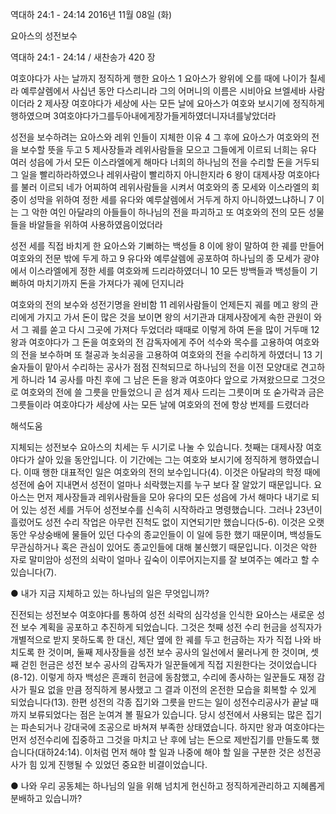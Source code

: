 역대하 24:1 - 24:14 
2016년 11월 08일 (화)

요아스의 성전보수



역대하 24:1 - 24:14 / 새찬송가 420 장


여호야다가 사는 날까지 정직하게 행한 요아스
1 요아스가 왕위에 오를 때에 나이가 칠세라 예루살렘에서 사십년 동안 다스리니라 그의 어머니의 이름은 시비아요 브엘세바 사람이더라 2 제사장 여호야다가 세상에 사는 모든 날에 요아스가 여호와 보시기에 정직하게 행하였으며 3여호야다가그를두아내에게장가들게하였더니자녀를낳았더라

성전을 보수하려는 요아스와 레위 인들이 지체한 이유
4 그 후에 요아스가 여호와의 전을 보수할 뜻을 두고 5 제사장들과 레위사람들을 모으고 그들에게 이르되 너희는 유다 여러 성읍에 가서 모든 이스라엘에게 해마다 너희의 하나님의 전을 수리할 돈을 거두되 그 일을 빨리하라하였으나 레위사람이 빨리하지 아니한지라 6 왕이 대제사장 여호야다를 불러 이르되 네가 어찌하여 레위사람들을 시켜서 여호와의 종 모세와 이스라엘의 회중이 성막을 위하여 정한 세를 유다와 예루살렘에서 거두게 하지 아니하였느냐하니 7 이는 그 악한 여인 아달랴의 아들들이 하나님의 전을 파괴하고 또 여호와의 전의 모든 성물들을 바알들을 위하여 사용하였음이었더라

성전 세를 직접 바치게 한 요아스와 기뻐하는 백성들
8 이에 왕이 말하여 한 궤를 만들어 여호와의 전문 밖에 두게 하고 9 유다와 예루살렘에 공포하여 하나님의 종 모세가 광야에서 이스라엘에게 정한 세를 여호와께 드리라하였더니 10 모든 방백들과 백성들이 기뻐하여 마치기까지 돈을 가져다가 궤에 던지니라

여호와의 전의 보수와 성전기명을 완비함
11 레위사람들이 언제든지 궤를 메고 왕의 관리에게 가지고 가서 돈이 많은 것을 보이면 왕의 서기관과 대제사장에게 속한 관원이 와서 그 궤를 쏟고 다시 그곳에  가져다 두었더라 때때로 이렇게 하여 돈을 많이 거두매 12 왕과 여호야다가 그 돈을 여호와의 전 감독자에게 주어 석수와 목수를 고용하여 여호와의 전을 보수하며 또 철공과 놋쇠공을 고용하여 여호와의 전을 수리하게 하였더니 13 기술자들이 맡아서 수리하는 공사가 점점 진척되므로 하나님의 전을 이전 모양대로 견고하게 하니라 14 공사를 마친 후에 그 남은 돈을 왕과 여호야다 앞으로 가져왔으므로 그것으로 여호와의 전에 쓸 그릇을 만들었으니 곧 섬겨 제사 드리는 그릇이며 또 숟가락과 금은 그릇들이라 여호야다가 세상에 사는 모든 날에 여호와의 전에 항상 번제를 드렸더라

해석도움





지체되는 성전보수
요아스의 치세는 두 시기로 나눌 수 있습니다. 첫째는 대제사장 여호야다가 살아 있을 동안입니다. 이 기간에는 그는 여호와 보시기에 정직하게 행하였습니다. 이때 행한 대표적인 일은 여호와의 전의 보수입니다(4). 이것은 아달랴의 학정 때에 성전에 숨어 지내면서 성전이 얼마나 쇠락했는지를 누구 보다 잘 알았기 때문입니다. 요아스는 먼저 제사장들과 레위사람들을 모아 유다의 모든 성읍에 가서 해마다 내기로 되어 있는 성전 세를 거두어 성전보수를 신속히 시작하라고 명령했습니다. 그러나 23년이 흘렀어도 성전 수리 작업은 아무런 진척도 없이 지연되기만 했습니다(5-6). 이것은 오랫동안 우상숭배에 물들어 있던 다수의 종교인들이 이 일에 등한 했기 때문이며, 백성들도 무관심하거나 혹은 관심이 있어도
종교인들에 대해 불신했기 때문입니다. 이것은 악한 자로 말미암아 성전의 쇠락이 얼마나 깊숙이 이루어지는지를 잘 보여주는 예라고 할 수 있습니다(7).

● 내가 지금 지체하고 있는 하나님의 일은 무엇입니까?

진전되는 성전보수
여호야다를 통하여 성전 쇠락의 심각성을 인식한 요아스는 새로운 성전 보수 계획을 공포하고 추진하게 되었습니다. 그것은 첫째 성전 수리 헌금을 성직자가 개별적으로 받지 못하도록 한 대신, 제단 옆에 한 궤를 두고 헌금하는 자가 직접 나와 바치도록 한 것이며, 둘째 제사장들을 성전 보수 공사의 일선에서 물러나게 한 것이며, 셋째 걷힌 헌금은 성전 보수 공사의 감독자가 일꾼들에게 직접 지원한다는 것이었습니다(8-12). 이렇게 하자 백성은 흔쾌히 헌금에 동참했고, 수리에 종사하는 일꾼들도 재정 감사가 필요 없을 만큼 정직하게 봉사했고 그 결과 이전의 온전한 모습을 회복할 수 있게 되었습니다(13). 한편 성전의 각종 집기와 그릇을 만드는 일이 성전수리공사가 끝날 때까지 보류되었다는 점은 눈여겨 볼 필요가 있습니다. 당시 성전에서 사용되는 많은 집기는 파손되거나 강대국에 조공으로 바쳐져 부족한 상태였습니다. 하지만 왕과 여호야다는 먼저 성전수리에 집중하고 그것을 마치고 난 후에 남는 돈으로 제반집기를 만들도록 했습니다(대하24:14). 이처럼 먼저 해야 할 일과 나중에 해야 할 일을 구분한 것은 성전공사가 힘 있게 진행될 수 있었던 중요한 비결이었습니다.

● 나와 우리 공동체는 하나님의 일을 위해 넘치게 헌신하고 정직하게관리하고 지혜롭게 분배하고 있습니까?